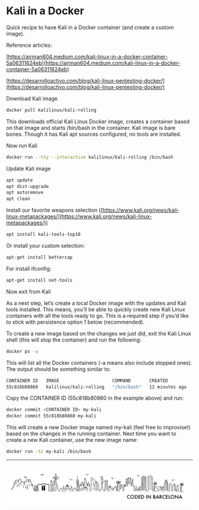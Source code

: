 # Kali in a Docker

Quick recipe to have Kali in a Docker container (and create a custom image).

Reference articles:

[https://airman604.medium.com/kali-linux-in-a-docker-container-5a06311624eb](https://airman604.medium.com/kali-linux-in-a-docker-container-5a06311624eb)

[https://desarrolloactivo.com/blog/kali-linux-pentesting-docker/](https://desarrolloactivo.com/blog/kali-linux-pentesting-docker/)

Download Kali image

```bash
docker pull kalilinux/kali-rolling
```

This downloads official Kali Linux Docker image, creates a container based on that image and starts /bin/bash in the container. Kali image is bare bones. Though it has Kali apt sources configured, no tools are installed.

Now run Kali

```bash
docker run --tty --interactive kalilinux/kali-rolling /bin/bash
```

Update Kali image

```bash
apt update
apt dist-upgrade
apt autoremove
apt clean
```

Install our favorite weapons selection ([https://www.kali.org/news/kali-linux-metapackages/](https://www.kali.org/news/kali-linux-metapackages/))

```bash
apt install kali-tools-top10
```

Or install your custom selection:

```bash
apt-get install bettercap
```

For install ifconfig:

```bash
apt-get install net-tools
```

Now exit from Kali

As a next step, let’s create a local Docker image with the updates and Kali tools installed. This means, you’ll be able to quickly create new Kali Linux containers with all the tools ready to go. This is a required step if you’d like to stick with persistence option 1 below (recommended).

To create a new image based on the changes we just did, exit the Kali Linux shell (this will stop the container) and run the following:

```bash
docker ps -a
```

This will list all the Docker containers (-a means also include stopped ones). The output should be something similar to:

```bash
CONTAINER ID   IMAGE                    COMMAND       CREATED          STATUS                          PORTS                    NAMES
55c818b80860   kalilinux/kali-rolling   "/bin/bash"   12 minutes ago   Exited (0) About a minute ago                            compassionate_hermann
```

Copy the CONTAINER ID (55c818b80860 in the example above) and run:

```bash
docker commit <CONTAINER ID> my-kali
docker commit 55c818b80860 my-kali
```

This will create a new Docker image named my-kali (feel free to improvise!) based on the changes in the running container. Next time you want to create a new Kali container, use the new image name:

```bash
docker run -ti my-kali /bin/bash
```
---
<!-- Pit i Collons -->
![Coded In Barcelona](https://raw.githubusercontent.com/leguim-repo/leguim-repo/master/img/codedinbcn.png)
